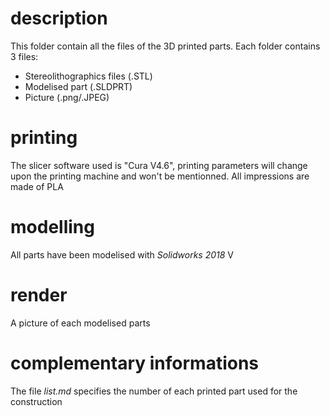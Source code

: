 # description
This folder contain all the files of the 3D printed parts. Each folder contains 3 files: 
- Stereolithographics files (.STL) 
- Modelised part (.SLDPRT)
- Picture (.png/.JPEG)

# printing
The slicer software used is "Cura V4.6", printing parameters will change upon the printing machine and won't be mentionned.
All impressions are made of PLA

# modelling
All parts have been modelised with *Solidworks 2018* V

# render
A picture of each modelised parts 

# complementary informations
The file *list.md* specifies the number of each printed part used for the construction
